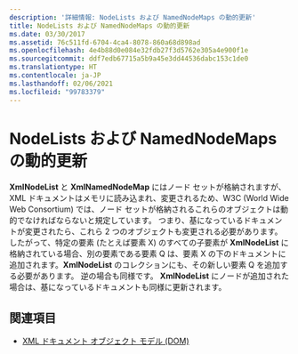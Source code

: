```yaml
---
description: '詳細情報: NodeLists および NamedNodeMaps の動的更新'
title: NodeLists および NamedNodeMaps の動的更新
ms.date: 03/30/2017
ms.assetid: 76c511fd-6704-4ca4-8078-860a68d898ad
ms.openlocfilehash: 4e4b88d0e084e32fdb27f3d5762e305a4e900f1e
ms.sourcegitcommit: ddf7edb67715a5b9a45e3dd44536dabc153c1de0
ms.translationtype: HT
ms.contentlocale: ja-JP
ms.lasthandoff: 02/06/2021
ms.locfileid: "99783379"
---
```

# <a name="dynamic-updates-to-nodelists-and-namednodemaps"></a>NodeLists および NamedNodeMaps の動的更新

**XmlNodeList** と **XmlNamedNodeMap** にはノード セットが格納されますが、XML ドキュメントはメモリに読み込まれ、変更されるため、W3C (World Wide Web Consortium) では、ノード セットが格納されるこれらのオブジェクトは動的でなければならないと規定しています。 つまり、基になっているドキュメントが変更されたら、これら 2 つのオブジェクトも変更される必要があります。 したがって、特定の要素 (たとえば要素 X) のすべての子要素が **XmlNodeList** に格納されている場合、別の要素である要素 Q は、要素 X の下のドキュメントに追加されます。**XmlNodeList** のコレクションにも、その新しい要素 Q を追加する必要があります。 逆の場合も同様です。 **XmlNodeList** にノードが追加された場合は、基になっているドキュメントも同様に更新されます。  
  
## <a name="see-also"></a>関連項目

- [XML ドキュメント オブジェクト モデル (DOM)](xml-document-object-model-dom.md)
